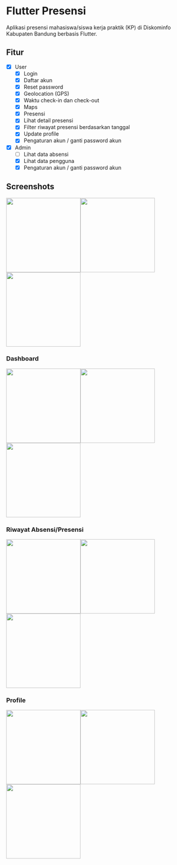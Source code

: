 # Flutter Presensi
Aplikasi presensi mahasiswa/siswa kerja praktik (KP) di Diskominfo Kabupaten Bandung berbasis Flutter.

## Fitur
* [x] User
  * [x] Login
  * [x] Daftar akun
  * [x] Reset password
  * [x] Geolocation (GPS)
  * [x] Waktu check-in dan check-out
  * [x] Maps
  * [x] Presensi
  * [x] Lihat detail presensi
  * [x] Filter riwayat presensi berdasarkan tanggal
  * [x] Update profile
  * [x] Pengaturan akun / ganti password akun

* [x] Admin
  * [ ] Lihat data absensi
  * [x] Lihat data pengguna
  * [x] Pengaturan akun / ganti password akun

## Screenshots

<img src="https://github.com/muhfauzidk/Flutter-PresensiKP/blob/main/screenshots/splash_screen.png" width="200"><img src="https://github.com/muhfauzidk/Flutter-PresensiKP/blob/main/screenshots/login_page.png" width="200"><img src="https://github.com/muhfauzidk/Flutter-PresensiKP/blob/main/screenshots/signup_page.png" width="200">

### Dashboard
<img src="https://github.com/muhfauzidk/Flutter-PresensiKP/blob/main/screenshots/dashboard_page.png" width="200"><img src="https://github.com/muhfauzidk/Flutter-PresensiKP/blob/main/screenshots/message_presence.png" width="200"><img src="https://github.com/muhfauzidk/Flutter-PresensiKP/blob/main/screenshots/message_presence1.png" width="200">

### Riwayat Absensi/Presensi
<img src="https://github.com/muhfauzidk/Flutter-PresensiKP/blob/main/screenshots/history_presence_page.png" width="200"><img src="https://github.com/muhfauzidk/Flutter-PresensiKP/blob/main/screenshots/filter_presence_page.png" width="200"><img src="https://github.com/muhfauzidk/Flutter-PresensiKP/blob/main/screenshots/detail_presence_page.png" width="200">

### Profile
<img src="https://github.com/muhfauzidk/Flutter-PresensiKP/blob/main/screenshots/profile_page.png" width="200"><img src="https://github.com/muhfauzidk/Flutter-PresensiKP/blob/main/screenshots/update_profile_page.png" width="200"><img src="https://github.com/muhfauzidk/Flutter-PresensiKP/blob/main/screenshots/change_pass_page.png" width="200">
